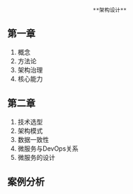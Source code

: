                                **架构设计**
## 第一章
 1. 概念
 2. 方法论
 3. 架构治理
 4. 核心能力
## 第二章
   1. 技术选型
   2. 架构模式
   3. 数据一致性
   4. 微服务与DevOps关系
   5. 微服务的设计
## 案例分析

